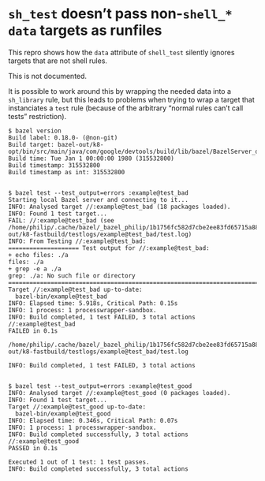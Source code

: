 # `sh_test` doesn’t pass non-`shell_*` `data` targets as runfiles

This repro shows how the `data` attribute of `shell_test` silently ignores targets that are not shell rules.

This is not documented.

It is possible to work around this by wrapping the needed data into a `sh_library` rule, but this leads to problems when trying to wrap a target that instanciates a `test` rule (because of the arbitrary “normal rules can’t call tests” restriction). 

```
$ bazel version
Build label: 0.18.0- (@non-git)
Build target: bazel-out/k8-opt/bin/src/main/java/com/google/devtools/build/lib/bazel/BazelServer_deploy.jar
Build time: Tue Jan 1 00:00:00 1980 (315532800)
Build timestamp: 315532800
Build timestamp as int: 315532800


$ bazel test --test_output=errors :example@test_bad
Starting local Bazel server and connecting to it...
INFO: Analysed target //:example@test_bad (18 packages loaded).
INFO: Found 1 test target...
FAIL: //:example@test_bad (see /home/philip/.cache/bazel/_bazel_philip/1b1756fc582d7cbe2ee83fd65715a88a/execroot/__main__/bazel-out/k8-fastbuild/testlogs/example@test_bad/test.log)
INFO: From Testing //:example@test_bad:
==================== Test output for //:example@test_bad:
+ echo files: ./a
files: ./a
+ grep -e a ./a
grep: ./a: No such file or directory
================================================================================
Target //:example@test_bad up-to-date:
  bazel-bin/example@test_bad
INFO: Elapsed time: 5.918s, Critical Path: 0.15s
INFO: 1 process: 1 processwrapper-sandbox.
INFO: Build completed, 1 test FAILED, 3 total actions
//:example@test_bad                                                      FAILED in 0.1s
  /home/philip/.cache/bazel/_bazel_philip/1b1756fc582d7cbe2ee83fd65715a88a/execroot/__main__/bazel-out/k8-fastbuild/testlogs/example@test_bad/test.log

INFO: Build completed, 1 test FAILED, 3 total actions


$ bazel test --test_output=errors :example@test_good
INFO: Analysed target //:example@test_good (0 packages loaded).
INFO: Found 1 test target...
Target //:example@test_good up-to-date:
  bazel-bin/example@test_good
INFO: Elapsed time: 0.346s, Critical Path: 0.07s
INFO: 1 process: 1 processwrapper-sandbox.
INFO: Build completed successfully, 3 total actions
//:example@test_good                                                     PASSED in 0.1s

Executed 1 out of 1 test: 1 test passes.
INFO: Build completed successfully, 3 total actions

```